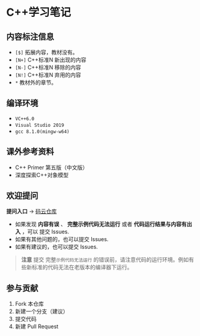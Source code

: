 # C++学习笔记

## 内容标注信息

+	`[$]` 拓展内容，教材没有。
+	`[N+]` C++标准N 新出现的内容
+	`[N-]` C++标准N 移除的内容
+	`[N!]` C++标准N 弃用的内容
+	`*` 教材外的章节。

## 编译环境
+	`VC++6.0`
+	`Visual Studio 2019`
+	`gcc 8.1.0(mingw-w64)`


## 课外参考资料

+	C++ Primer 第五版（中文版）
+	深度探索C++对象模型

## 欢迎提问

**提问入口** -> [码云仓库](https://gitee.com/pikoyo/cpplearn/issues)

+	如果发现 **内容有误** 、 **完整示例代码无法运行** 或者 **代码运行结果与内容有出入** ，可以 提交 Issues.
+	如果有其他问题的，也可以提交 Issues.
+	如果有建议的，也可以提交 Issues.

> **注意** 提交 完整`示例代码无法运行` 的错误前，请注意代码的运行环境。例如有些新标准的代码无法在老版本的编译器下运行。

## 参与贡献

1.  Fork 本仓库
2.  新建一个分支（建议）
3.  提交代码
4.  新建 Pull Request

